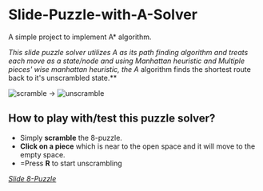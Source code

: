 # Slide-Puzzle-with-A-Solver

A simple project to implement A* algorithm.

**This slide puzzle solver utilizes A* as its path finding algorithm and treats each move as a state/node and using Manhattan heuristic and Multiple pieces' wise manhattan heuristic, the A* algorithm finds the shortest route back to it's unscrambled state.**

![scramble](https://user-images.githubusercontent.com/72869428/125684376-a48e07f5-dae7-4d76-b6fd-29ec2696831b.png) &#8594; ![unscramble](https://user-images.githubusercontent.com/72869428/125684379-d143b544-b667-4a84-bdb0-e0ec02968956.png)

## How to play with/test this puzzle solver?
- Simply **scramble** the 8-puzzle.
- **Click on a piece** which is near to the open space and it will move to the empty space.
- =Press **R** to start unscrambling

 _[Slide 8-Puzzle](https://rushour0.github.io/Slide-Puzzle-with-A-Solver/)_
